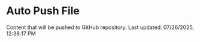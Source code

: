 # Auto Push File

Content that will be pushed to GitHub repository.
Last updated: 07/26/2025, 12:38:17 PM